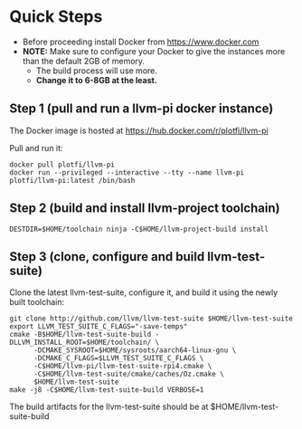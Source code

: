 # Quick Steps

* Before proceeding install Docker from https://www.docker.com 
* **NOTE:** Make sure to configure your Docker to give the instances more than the default 2GB of memory.
  * The build process will use more.
  * **Change it to 6-8GB at the least.**

## Step 1 (pull and run a llvm-pi docker instance)

The Docker image is hosted at https://hub.docker.com/r/plotfi/llvm-pi

Pull and run it:

```
docker pull plotfi/llvm-pi
docker run --privileged --interactive --tty --name llvm-pi plotfi/llvm-pi:latest /bin/bash
```

## Step 2 (build and install llvm-project toolchain)

```
DESTDIR=$HOME/toolchain ninja -C$HOME/llvm-project-build install
```

## Step 3 (clone, configure and build llvm-test-suite) 

Clone the latest llvm-test-suite, configure it, and build it using the newly built toolchain:

```
git clone http://github.com/llvm/llvm-test-suite $HOME/llvm-test-suite
export LLVM_TEST_SUITE_C_FLAGS="-save-temps"
cmake -B$HOME/llvm-test-suite-build -DLLVM_INSTALL_ROOT=$HOME/toolchain/ \
      -DCMAKE_SYSROOT=$HOME/sysroots/aarch64-linux-gnu \
      -DCMAKE_C_FLAGS=$LLVM_TEST_SUITE_C_FLAGS \
      -C$HOME/llvm-pi/llvm-test-suite-rpi4.cmake \
      -C$HOME/llvm-test-suite/cmake/caches/Oz.cmake \
      $HOME/llvm-test-suite
make -j8 -C$HOME/llvm-test-suite-build VERBOSE=1
```

The build artifacts for the llvm-test-suite should be at $HOME/llvm-test-suite-build

